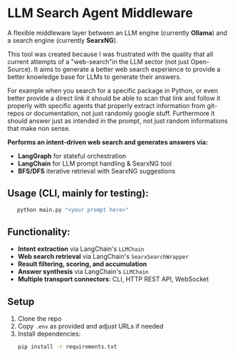 # LLM Search Agent Middleware

A flexible middleware layer between an LLM engine (currently **Ollama**) and a search engine (currently **SearxNG**).

This tool was created because I was frustrated with the quality that all current attempts of a "web-search"in the LLM sector (not just Open-Source). It aims to generate a better web search experience to provide a better knowledge base for LLMs to generate their answers.

For example when you search for a specific package in Python, or even better provide a direct link it should be able to scan that link and follow it properly with specific agents 
that properly extract information from git-repos or documentation, not just randomly google stuff. Furthermore it should answer just as intended in the prompt, not just random informations that make non sense.

**Performs an intent‑driven web search and generates answers via:**

- **LangGraph** for stateful orchestration
- **LangChain** for LLM prompt handling & SearxNG tool
- **BFS/DFS** iterative retrieval with SearxNG suggestions


## Usage (CLI, mainly for testing):
```bash
   python main.py "<your prompt here>"
```

## Functionality:

- **Intent extraction** via LangChain's `LLMChain`
- **Web search retrieval** via LangChain's `SearxSearchWrapper`
- **Result filtering, scoring, and accumulation**
- **Answer synthesis** via LangChain's `LLMChain`
- **Multiple transport connectors**: CLI, HTTP REST API, WebSocket

## Setup
1. Clone the repo
2. Copy `.env` as provided and adjust URLs if needed
3. Install dependencies:
   ```bash
   pip install -r requirements.txt